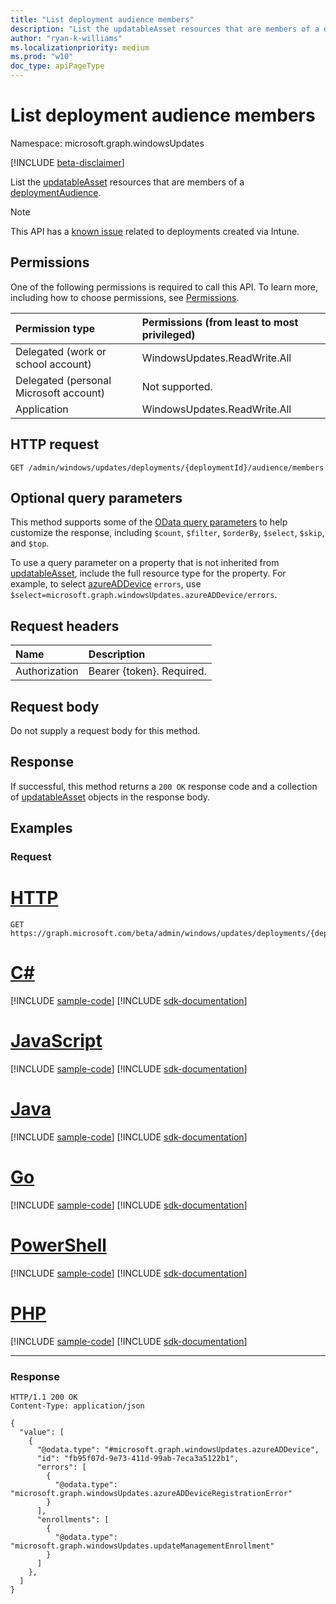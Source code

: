 ```yaml
---
title: "List deployment audience members"
description: "List the updatableAsset resources that are members of a deploymentAudience."
author: "ryan-k-williams"
ms.localizationpriority: medium
ms.prod: "w10"
doc_type: apiPageType
---
```


# List deployment audience members

Namespace: microsoft.graph.windowsUpdates

[!INCLUDE [beta-disclaimer](../../includes/beta-disclaimer.md)]

List the [updatableAsset](../resources/windowsupdates-updatableasset.md) resources that are members of a [deploymentAudience](../resources/windowsupdates-deploymentaudience.md).

> [!NOTE]
> This API has a [known issue](/Graph/known-issues#accessing-and-updating-deployment-audiences) related to deployments created via Intune.

## Permissions
One of the following permissions is required to call this API. To learn more, including how to choose permissions, see [Permissions](/graph/permissions-reference).

|Permission type|Permissions (from least to most privileged)|
|:---|:---|
|Delegated (work or school account)|WindowsUpdates.ReadWrite.All|
|Delegated (personal Microsoft account)|Not supported.|
|Application|WindowsUpdates.ReadWrite.All|

## HTTP request

<!-- {
  "blockType": "ignored"
}
-->
``` http
GET /admin/windows/updates/deployments/{deploymentId}/audience/members
```

## Optional query parameters
This method supports some of the [OData query parameters](/graph/query-parameters) to help customize the response, including `$count`, `$filter`, `$orderBy`, `$select`, `$skip`, and `$top`.

To use a query parameter on a property that is not inherited from [updatableAsset](../resources/windowsupdates-updatableasset.md), include the full resource type for the property. For example, to select [azureADDevice](../resources/windowsupdates-azureaddevice.md) `errors`, use `$select=microsoft.graph.windowsUpdates.azureADDevice/errors`.

## Request headers
|Name|Description|
|:---|:---|
|Authorization|Bearer {token}. Required.|

## Request body
Do not supply a request body for this method.

## Response

If successful, this method returns a `200 OK` response code and a collection of [updatableAsset](../resources/windowsupdates-updatableasset.md) objects in the response body.

## Examples

### Request

# [HTTP](#tab/http)
<!-- {
  "blockType": "request",
  "name": "list_updatableasset_deploymentID"
}
-->
``` http
GET https://graph.microsoft.com/beta/admin/windows/updates/deployments/{deploymentId}/audience/members
```

# [C#](#tab/csharp)
[!INCLUDE [sample-code](../includes/snippets/csharp/list-updatableasset-deploymentid-csharp-snippets.md)]
[!INCLUDE [sdk-documentation](../includes/snippets/snippets-sdk-documentation-link.md)]

# [JavaScript](#tab/javascript)
[!INCLUDE [sample-code](../includes/snippets/javascript/list-updatableasset-deploymentid-javascript-snippets.md)]
[!INCLUDE [sdk-documentation](../includes/snippets/snippets-sdk-documentation-link.md)]

# [Java](#tab/java)
[!INCLUDE [sample-code](../includes/snippets/java/list-updatableasset-deploymentid-java-snippets.md)]
[!INCLUDE [sdk-documentation](../includes/snippets/snippets-sdk-documentation-link.md)]

# [Go](#tab/go)
[!INCLUDE [sample-code](../includes/snippets/go/list-updatableasset-deploymentid-go-snippets.md)]
[!INCLUDE [sdk-documentation](../includes/snippets/snippets-sdk-documentation-link.md)]

# [PowerShell](#tab/powershell)
[!INCLUDE [sample-code](../includes/snippets/powershell/list-updatableasset-deploymentid-powershell-snippets.md)]
[!INCLUDE [sdk-documentation](../includes/snippets/snippets-sdk-documentation-link.md)]

# [PHP](#tab/php)
[!INCLUDE [sample-code](../includes/snippets/php/list-updatableasset-deploymentid-php-snippets.md)]
[!INCLUDE [sdk-documentation](../includes/snippets/snippets-sdk-documentation-link.md)]

---



### Response

<!-- {
  "blockType": "response",
  "truncated": true,
  "@odata.type": "Collection(microsoft.graph.windowsUpdates.updatableAsset)"
}
-->
``` http
HTTP/1.1 200 OK
Content-Type: application/json

{
  "value": [
    {
      "@odata.type": "#microsoft.graph.windowsUpdates.azureADDevice",
      "id": "fb95f07d-9e73-411d-99ab-7eca3a5122b1",
      "errors": [
        {
          "@odata.type": "microsoft.graph.windowsUpdates.azureADDeviceRegistrationError"
        }
      ],
      "enrollments": [
        {
          "@odata.type": "microsoft.graph.windowsUpdates.updateManagementEnrollment"
        }
      ]
    },
  ]
}
```


